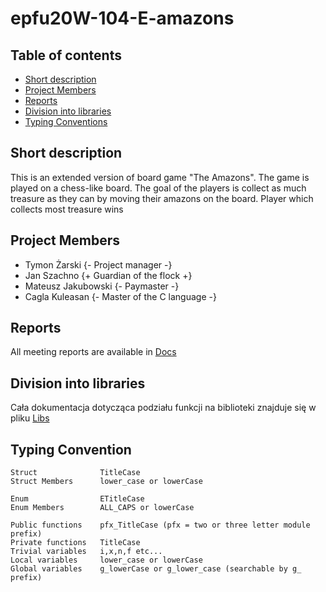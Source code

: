 # epfu20W-104-E-amazons

## Table of contents

- [Short description](#short-description)
- [Project Members](#project-members)
- [Reports](#reports)
- [Division into libraries](#division-into-libraries)
- [Typing Conventions](#convention)

## Short description

This is an extended version of board game "The Amazons".
The game is played on a chess-like board.
The goal of the players is collect as much treasure as they can by moving their amazons on the board.
Player which collects most treasure wins

## Project Members

- Tymon Żarski {- Project manager -}
- Jan Szachno {+ Guardian of the flock +}
- Mateusz Jakubowski {- Paymaster -}
- Cagla Kuleasan {- Master of the C language -}

## Reports

All meeting reports are available in [Docs](https://gitlab-stud.elka.pw.edu.pl/mjakubo3/epfu20w-104-E-amazons/-/tree/master/Docs 'Projets Docs')

## Division into libraries

Cała dokumentacja dotycząca podziału funkcji na biblioteki znajduje się w pliku [Libs](https://gitlab-stud.elka.pw.edu.pl/mjakubo3/epfu20w-104-E-amazons/-/blob/master/Lib/libs.txt 'Projects Libs')

## Typing Convention

```
Struct              TitleCase
Struct Members      lower_case or lowerCase

Enum                ETitleCase
Enum Members        ALL_CAPS or lowerCase

Public functions    pfx_TitleCase (pfx = two or three letter module prefix)
Private functions   TitleCase
Trivial variables   i,x,n,f etc...
Local variables     lower_case or lowerCase
Global variables    g_lowerCase or g_lower_case (searchable by g_ prefix)
```

